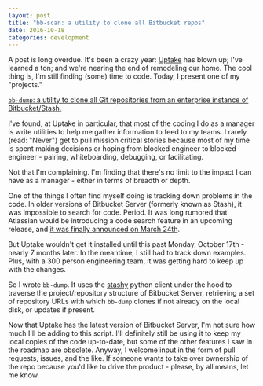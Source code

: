 ```yaml
---
layout: post
title: "bb-scan: a utility to clone all Bitbucket repos"
date: 2016-10-18
categories: development
---
```


A post is long overdue.  It's been a crazy year: [Uptake](https://uptake.com) has blown up; I've learned a ton; and we're nearing the
end of remodeling our home.  The cool thing is, I'm still finding (some) time to code.  Today, I present one of my "projects." 

[`bb-dump`: a utility to clone all Git repositories from an enterprise instance of Bitbucket/Stash.](https://github.com/robgmills/bb-dump)

I've found, at Uptake in particular, that most of the coding I do as a manager is write utilities to help me gather information to feed 
to my teams.  I rarely (read: "Never") get to pull mission critical stories because most of my time is spent making decisions or 
hoping from blocked engineer to blocked engineer - pairing, whiteboarding, debugging, or facilitating.

Not that I'm complaining.  I'm finding that there's no limit to the impact I can have as a manager - either in terms of breadth or depth.

One of the things I often find myself doing is tracking down problems in the code.  In older versions of Bitbucket Server (formerly known
as Stash), it was impossible to search for code.  Period.  It was long rumored that Atlassian would be introducing a code search feature
in an upcoming release, and [it was finally announced on March 24th](https://blog.bitbucket.org/2016/03/24/introducing-code-search-for-bitbucket-server/).

But Uptake wouldn't get it installed until this past Monday, October 17th - nearly 7 months later.  In the meantime, I still had to
track down examples.  Plus, with a 300 person engineering team, it was getting hard to keep up with the changes.

So I wrote `bb-dump`.  It uses the [stashy](https://github.com/RisingOak/stashy) python client under the hood to traverse the project/repository
structure of Bitbucket Server, retrieving a set of repository URLs with which `bb-dump` clones if not already on the local disk, or updates
if present.

Now that Uptake has the latest version of Bitbucket Server, I'm not sure how much I'll be adding to this script.  I'll definitely still
be using it to keep my local copies of the code up-to-date, but some of the other features I saw in the roadmap are obsolete.  Anyway, I 
welcome input in the form of pull requests, issues, and the like.  If someone wants to take over ownership of the repo because you'd 
like to drive the product - please, by all means, let me know.
